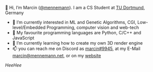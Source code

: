👋 Hi, I’m Marcin ([@mennemann](https://github.com/mennemann)). I am a CS Student at [TU Dortmund](https://tu-dortmund.de), Germany
- 👀 I’m currently interested in ML and Genetic Algorithms, CGI, Low-level/Embedded Programming, computer vision and web-tech
- 💞️ My favourite programming languages are Python, C/C++ and JavaScript
- 🌱 I’m currently learning how to create my own 3D render engine
- 📫 you can reach me on Discord as [marcin#9945](https://discordapp.com/users/243402586349109248), at my E-Mail marcin@mennemann.net, or on my [website](https://mennemann.net)

_HeeHee_
